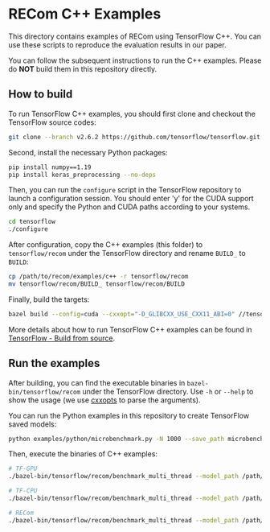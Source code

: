 # RECom C++ Examples

This directory contains examples of RECom using TensorFlow C++. You can use these scripts to reproduce the evaluation results in our paper.

You can follow the subsequent instructions to run the C++ examples. Please do **NOT** build them in this repository directly.

## How to build

To run TensorFlow C++ examples, you should first clone and checkout the TensorFlow source codes:

```bash
git clone --branch v2.6.2 https://github.com/tensorflow/tensorflow.git
```

Second, install the necessary Python packages:

```bash
pip install numpy==1.19
pip install keras_preprocessing --no-deps
```

Then, you can run the `configure` script in the TensorFlow repository to launch a configuration session.
You should enter 'y' for the CUDA support only and specify the Python and CUDA paths according to your systems.

```bash
cd tensorflow
./configure
```

After configuration, copy the C++ examples (this folder) to `tensorflow/recom` under the TensorFlow directory and rename `BUILD_` to `BUILD`:

```bash
cp /path/to/recom/examples/c++ -r tensorflow/recom
mv tensorflow/recom/BUILD_ tensorflow/recom/BUILD
```

Finally, build the targets:

```bash
bazel build --config=cuda --cxxopt="-D_GLIBCXX_USE_CXX11_ABI=0" //tensorflow/recom:benchmark_multi_thread
```

More details about how to run TensorFlow C++ examples can be found in [TensorFlow - Build from source](https://www.tensorflow.org/install/source).


## Run the examples

After building, you can find the executable binaries in `bazel-bin/tensorflow/recom` under the TensorFlow directory.
Use `-h` or `--help` to show the usage (we use [cxxopts](https://github.com/jarro2783/cxxopts) to parse the arguments).

You can run the Python examples in this repository to create TensorFlow saved models:

```bash
python examples/python/microbenchmark.py -N 1000 --save_path microbenchmark_1000
```

Then, execute the binaries of C++ examples:

```bash
# TF-GPU
./bazel-bin/tensorflow/recom/benchmark_multi_thread --model_path /path/to/recom/microbenchmark_1000 --batch_size 256 --serve_workers 1

# TF-CPU
./bazel-bin/tensorflow/recom/benchmark_multi_thread --model_path /path/to/recom/microbenchmark_1000 --batch_size 256 --serve_workers 1 --disable_gpu

# RECom
./bazel-bin/tensorflow/recom/benchmark_multi_thread --model_path /path/to/recom/microbenchmark_1000 --batch_size 256 --serve_workers 1 --lib_path /path/to/recom/bazel-bin/tensorflow_addons/librecom.so
```
